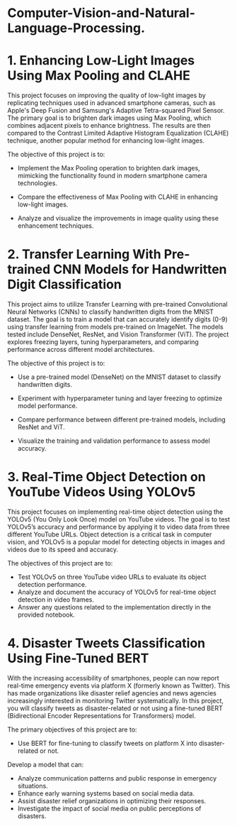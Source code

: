 # Computer-Vision-and-Natural-Language-Processing.
# 1. Enhancing Low-Light Images Using Max Pooling and CLAHE

This project focuses on improving the quality of low-light images by replicating techniques used in advanced smartphone cameras, such as Apple's Deep Fusion and Samsung's Adaptive Tetra-squared Pixel Sensor. The primary goal is to brighten dark images using Max Pooling, which combines adjacent pixels to enhance brightness. The results are then compared to the Contrast Limited Adaptive Histogram Equalization (CLAHE) technique, another popular method for enhancing low-light images.

The objective of this project is to:

- Implement the Max Pooling operation to brighten dark images, mimicking the functionality found in modern smartphone camera technologies.

- Compare the effectiveness of Max Pooling with CLAHE in enhancing low-light images.

- Analyze and visualize the improvements in image quality using these enhancement techniques.

# 2. Transfer Learning With Pre-trained CNN Models for Handwritten Digit Classification

This project aims to utilize Transfer Learning with pre-trained Convolutional Neural Networks (CNNs) to classify handwritten digits from the MNIST dataset. The goal is to train a model that can accurately identify digits (0-9) using transfer learning from models pre-trained on ImageNet. The models tested include DenseNet, ResNet, and Vision Transformer (ViT). The project explores freezing layers, tuning hyperparameters, and comparing performance across different model architectures.

The objective of this project is to:

- Use a pre-trained model (DenseNet) on the MNIST dataset to classify handwritten digits.

- Experiment with hyperparameter tuning and layer freezing to optimize model performance.

- Compare performance between different pre-trained models, including ResNet and ViT.

- Visualize the training and validation performance to assess model accuracy.

# 3. Real-Time Object Detection on YouTube Videos Using YOLOv5

This project focuses on implementing real-time object detection using the YOLOv5 (You Only Look Once) model on YouTube videos. The goal is to test YOLOv5’s accuracy and performance by applying it to video data from three different YouTube URLs. Object detection is a critical task in computer vision, and YOLOv5 is a popular model for detecting objects in images and videos due to its speed and accuracy.

The objectives of this project are to:

- Test YOLOv5 on three YouTube video URLs to evaluate its object detection performance.
- Analyze and document the accuracy of YOLOv5 for real-time object detection in video frames.
- Answer any questions related to the implementation directly in the provided notebook.

# 4. Disaster Tweets Classification Using Fine-Tuned BERT

With the increasing accessibility of smartphones, people can now report real-time emergency events via platform X (formerly known as Twitter). This has made organizations like disaster relief agencies and news agencies increasingly interested in monitoring Twitter systematically. In this project, you will classify tweets as disaster-related or not using a fine-tuned BERT (Bidirectional Encoder Representations for Transformers) model.

The primary objectives of this project are to:

- Use BERT for fine-tuning to classify tweets on platform X into disaster-related or not.
  
Develop a model that can:
- Analyze communication patterns and public response in emergency situations.
- Enhance early warning systems based on social media data.
- Assist disaster relief organizations in optimizing their responses.
- Investigate the impact of social media on public perceptions of disasters.

